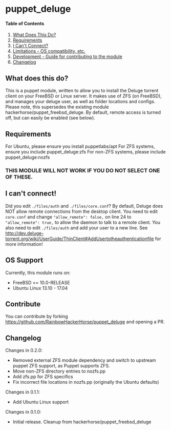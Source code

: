 # puppet_deluge

#### Table of Contents

1. [What Does This Do?](#What-does-this-do)
2. [Requirements](#Requirements)
3. [I Can't Connect?](#I-cant-connect)
4. [Limitations - OS compatibility, etc.](#limitations)
5. [Development - Guide for contributing to the module](#contribute)
6. [Changelog](#changelog)

## What does this do?
This is a puppet module, written to allow you to install the Deluge torrent client
on your FreeBSD or Linux server. It makes use of ZFS (on FreeBSD), and manages your deluge user, as well as 
folder locations and configs.
Please note, this supersedes the existing module hackerhorse/puppet_freebsd_deluge.
By default, remote access is turned off, but can easily be enabled (see below).

## Requirements
For Ubuntu, please ensure you install puppetlabs/apt
For ZFS systems, ensure you include puppet_deluge:zfs
For non-ZFS systems, please include puppet_deluge:nozfs
### THIS MODULE WILL NOT WORK IF YOU DO NOT SELECT ONE OF THESE.

## I can't connect!
Did you edit `./files/auth` and `./files/core.conf`?
By default, Deluge does NOT allow remote connections from the desktop client.
You need to edit `core.conf` and change `"allow_remote": false,` on line 24 to 
`"allow_remote": true,` to allow the daemon to talk to a remote client.
You also need to edit `./files/auth` and add your user to a new line.
See http://dev.deluge-torrent.org/wiki/UserGuide/ThinClient#AddUsertotheauthenticationfile
for more information!

## OS Support
Currently, this module runs on:
* FreeBSD <= 10.0-RELEASE
* Ubuntu Linux 13.10 - 17.04

## Contribute
You can contribute by forking https://github.com/RainbowHackerHorse/puppet_deluge
and opening a PR.

## Changelog

Changes in 0.2.0:
- Removed external ZFS module dependency and switch to upstream puppet ZFS support, as Puppet supports ZFS.
- Move non-ZFS directory entries to nozfs.pp
- Add zfs.pp for ZFS specifics
- Fix incorrect file locations in nozfs.pp (originally the Ubuntu defaults)

Changes in 0.1.1:
- Add Ubuntu Linux support

Changes in 0.1.0:
- Initial release. Cleanup from hackerhorse/puppet_freebsd_deluge
